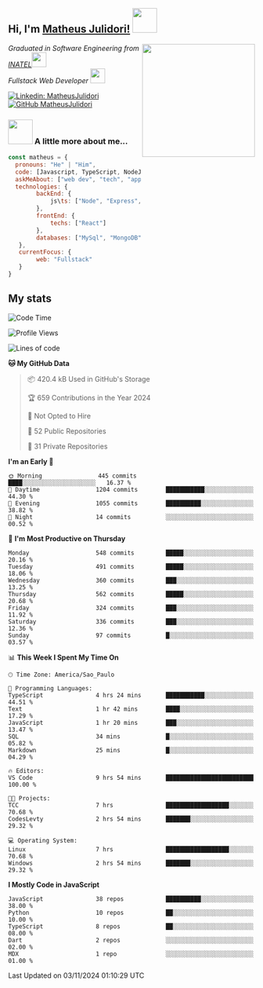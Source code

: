 <h2> Hi, I'm <a href="https://matheusjulidori.github.io" target="_blank">Matheus Julidori!</a> <img src="https://media.giphy.com/media/12oufCB0MyZ1Go/giphy.gif" width="50"></h2>
<img align='right' src="https://media.giphy.com/media/3oKIPnAiaMCws8nOsE/giphy.gif" width="230" height="auto">
<p><em>Graduated in Software Engineering from <a href="http://www.inatel.br" target="_blank">INATEL</a><img src="https://media.giphy.com/media/fYSnHlufseco8Fh93Z/giphy.gif" width="30"></br>
  Fullstack Web Developer <img src="https://media.giphy.com/media/WUlplcMpOCEmTGBtBW/giphy.gif" width="30">
</em></p>

[![Linkedin: MatheusJulidori](https://img.shields.io/badge/-MatheusJulidori-blue?style=flat-square&logo=Linkedin&logoColor=white&link=https://www.linkedin.com/in/MatheusJulidori/)](https://www.linkedin.com/in/MatheusJulidori/)
[![GitHub MatheusJulidori](https://img.shields.io/github/followers/matheusjulidori?label=follow&style=social)](https://github.com/MatheusJulidori)


### <img src="https://media.giphy.com/media/VgCDAzcKvsR6OM0uWg/giphy.gif" width="50"> A little more about me...  

```javascript
const matheus = {
  pronouns: "He" | "Him",
  code: [Javascript, TypeScript, NodeJS, Express, NestJS, React, MySQL, MongoDB, HTML, CSS, Python, Django, PostgreSQL],
  askMeAbout: ["web dev", "tech", "app dev", "games"],
  technologies: {
        backEnd: {
            js\ts: ["Node", "Express", "NestJS"]
        },
        frontEnd: {
            techs: ["React"]
        },
        databases: ["MySql", "MongoDB", "PostgreSQL"],
   },
   currentFocus: {
        web: "Fullstack"
   }
}
```
<h2>My stats</h2>

<!--START_SECTION:waka-->
![Code Time](http://img.shields.io/badge/Code%20Time-702%20hrs%209%20mins-blue)

![Profile Views](http://img.shields.io/badge/Profile%20Views-0-blue)

![Lines of code](https://img.shields.io/badge/From%20Hello%20World%20I%27ve%20Written-7.1%20million%20lines%20of%20code-blue)

**🐱 My GitHub Data** 

> 📦 420.4 kB Used in GitHub's Storage 
 > 
> 🏆 659 Contributions in the Year 2024
 > 
> 🚫 Not Opted to Hire
 > 
> 📜 52 Public Repositories 
 > 
> 🔑 31 Private Repositories 
 > 
**I'm an Early 🐤** 

```text
🌞 Morning                445 commits         ████░░░░░░░░░░░░░░░░░░░░░   16.37 % 
🌆 Daytime                1204 commits        ███████████░░░░░░░░░░░░░░   44.30 % 
🌃 Evening                1055 commits        ██████████░░░░░░░░░░░░░░░   38.82 % 
🌙 Night                  14 commits          ░░░░░░░░░░░░░░░░░░░░░░░░░   00.52 % 
```
📅 **I'm Most Productive on Thursday** 

```text
Monday                   548 commits         █████░░░░░░░░░░░░░░░░░░░░   20.16 % 
Tuesday                  491 commits         █████░░░░░░░░░░░░░░░░░░░░   18.06 % 
Wednesday                360 commits         ███░░░░░░░░░░░░░░░░░░░░░░   13.25 % 
Thursday                 562 commits         █████░░░░░░░░░░░░░░░░░░░░   20.68 % 
Friday                   324 commits         ███░░░░░░░░░░░░░░░░░░░░░░   11.92 % 
Saturday                 336 commits         ███░░░░░░░░░░░░░░░░░░░░░░   12.36 % 
Sunday                   97 commits          █░░░░░░░░░░░░░░░░░░░░░░░░   03.57 % 
```


📊 **This Week I Spent My Time On** 

```text
🕑︎ Time Zone: America/Sao_Paulo

💬 Programming Languages: 
TypeScript               4 hrs 24 mins       ███████████░░░░░░░░░░░░░░   44.51 % 
Text                     1 hr 42 mins        ████░░░░░░░░░░░░░░░░░░░░░   17.29 % 
JavaScript               1 hr 20 mins        ███░░░░░░░░░░░░░░░░░░░░░░   13.47 % 
SQL                      34 mins             █░░░░░░░░░░░░░░░░░░░░░░░░   05.82 % 
Markdown                 25 mins             █░░░░░░░░░░░░░░░░░░░░░░░░   04.29 % 

🔥 Editors: 
VS Code                  9 hrs 54 mins       █████████████████████████   100.00 % 

🐱‍💻 Projects: 
TCC                      7 hrs               ██████████████████░░░░░░░   70.68 % 
CodesLevty               2 hrs 54 mins       ███████░░░░░░░░░░░░░░░░░░   29.32 % 

💻 Operating System: 
Linux                    7 hrs               ██████████████████░░░░░░░   70.68 % 
Windows                  2 hrs 54 mins       ███████░░░░░░░░░░░░░░░░░░   29.32 % 
```

**I Mostly Code in JavaScript** 

```text
JavaScript               38 repos            ██████████░░░░░░░░░░░░░░░   38.00 % 
Python                   10 repos            ██░░░░░░░░░░░░░░░░░░░░░░░   10.00 % 
TypeScript               8 repos             ██░░░░░░░░░░░░░░░░░░░░░░░   08.00 % 
Dart                     2 repos             ░░░░░░░░░░░░░░░░░░░░░░░░░   02.00 % 
MDX                      1 repo              ░░░░░░░░░░░░░░░░░░░░░░░░░   01.00 % 
```




 Last Updated on 03/11/2024 01:10:29 UTC
<!--END_SECTION:waka-->
